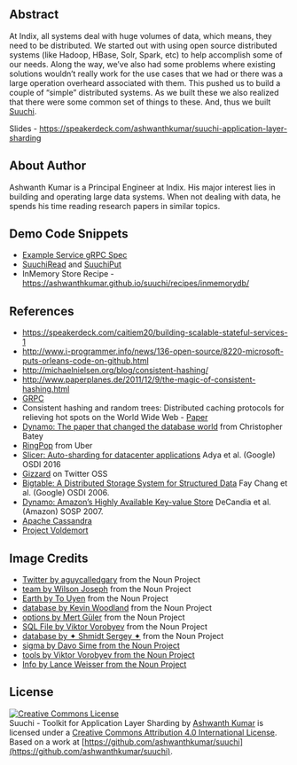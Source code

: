 ## Abstract
At Indix, all systems deal with huge volumes of data, which means, they need to be distributed. We started out with using open source distributed systems (like Hadoop, HBase, Solr, Spark, etc) to help accomplish some of our needs. Along the way, we’ve also had some problems where existing solutions wouldn’t really work for the use cases that we had or there was a large operation overheard associated with them. This pushed us to build a couple of “simple” distributed systems. As we built these we also realized that there were some common set of things to these. And, thus we built [Suuchi](http://github.com/ashwanthkumar/suuchi).

Slides - https://speakerdeck.com/ashwanthkumar/suuchi-application-layer-sharding

## About Author
Ashwanth Kumar is a Principal Engineer at Indix. His major interest lies in building and operating large data systems. When not dealing with data, he spends his time reading research papers in similar topics. 

## Demo Code Snippets
- [Example Service gRPC Spec](https://github.com/ashwanthkumar/suuchi/blob/19a075ca065112b1adcafbf9c75ac3a26fc9e1f9/suuchi-core/src/main/proto/suuchi.proto)
- [SuuchiRead](https://github.com/ashwanthkumar/suuchi/blob/582c66a0c0039312926a8c79b308567640f05306/suuchi-core/src/main/scala/in/ashwanthkumar/suuchi/rpc/SuuchiReadService.scala) and [SuuchiPut](https://github.com/ashwanthkumar/suuchi/blob/582c66a0c0039312926a8c79b308567640f05306/suuchi-core/src/main/scala/in/ashwanthkumar/suuchi/rpc/SuuchiPutService.scala)
- InMemory Store Recipe - https://ashwanthkumar.github.io/suuchi/recipes/inmemorydb/

## References
- https://speakerdeck.com/caitiem20/building-scalable-stateful-services-1
- http://www.i-programmer.info/news/136-open-source/8220-microsoft-puts-orleans-code-on-github.html
- http://michaelnielsen.org/blog/consistent-hashing/
- http://www.paperplanes.de/2011/12/9/the-magic-of-consistent-hashing.html
- [GRPC](http://www.grpc.io/)
- Consistent hashing and random trees: Distributed caching protocols for relieving hot spots on the World Wide Web - [Paper](https://github.com/papers-we-love/papers-we-love/blob/master/distributed_systems/consistent-hashing-and-random-trees.pdf)
- [Dynamo: The paper that changed the database world](https://vimeo.com/144994937) from Christopher Batey
- [RingPop](https://ringpop.readthedocs.io/) from Uber
- [Slicer: Auto-sharding for datacenter applications](https://www.usenix.org/system/files/conference/osdi16/osdi16-adya.pdf) Adya et al. (Google)  OSDI 2016
- [Gizzard](https://github.com/twitter/gizzard) on Twitter OSS
- [Bigtable: A Distributed Storage System for Structured Data](http://research.google.com/archive/bigtable.html) Fay Chang et al. (Google) OSDI 2006.
- [Dynamo: Amazon’s Highly Available Key-value Store](http://s3.amazonaws.com/AllThingsDistributed/sosp/amazon-dynamo-sosp2007.pdf) DeCandia et al. (Amazon) SOSP 2007.
- [Apache Cassandra](http://cassandra.apache.org/)
- [Project Voldemort](http://www.project-voldemort.com/voldemort/)

## Image Credits
- [Twitter by aguycalledgary](https://thenounproject.com/search/?q=twitter+bird&i=23267) from the Noun Project
- [team by Wilson Joseph](https://thenounproject.com/term/team/717083/) from the Noun Project
- [Earth by To Uyen](https://thenounproject.com/search/?q=internet+globe&i=318309) from the Noun Project
- [database by Kevin Woodland](https://thenounproject.com/search/?q=database&i=282705) from the Noun Project
- [options by Mert Güler](https://thenounproject.com/search/?q=toolkit&i=638516) from the Noun Project
- [SQL File by Viktor Vorobyev](https://thenounproject.com/search/?q=sql&i=342070) from the Noun Project
- [database by ✦ Shmidt Sergey ✦](https://thenounproject.com/search/?q=database&i=691819) from the Noun Project
- [sigma by Davo Sime from the Noun Project](https://thenounproject.com/search/?q=sigma&i=607382)
- [tools by Viktor Vorobyev from the Noun Project](https://thenounproject.com/search/?q=hammer&i=561830)
- [Info by Lance Weisser from the Noun Project](https://thenounproject.com/search/?q=info&i=91723)

## License
[![Creative Commons License](https://i.creativecommons.org/l/by/4.0/88x31.png)](http://creativecommons.org/licenses/by/4.0/)  
<span xmlns:dct="http://purl.org/dc/terms/" property="dct:title">Suuchi - Toolkit for Application Layer Sharding</span> by [Ashwanth Kumar](https://ashwanthkumar.in) is licensed under a [Creative Commons Attribution 4.0 International License](http://creativecommons.org/licenses/by/4.0/). Based on a work at [https://github.com/ashwanthkumar/suuchi](https://github.com/ashwanthkumar/suuchi).
